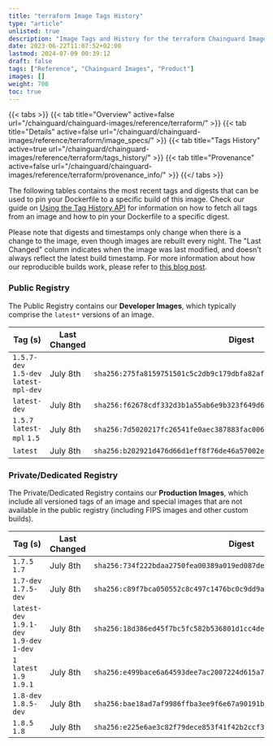 ```yaml
---
title: "terraform Image Tags History"
type: "article"
unlisted: true
description: "Image Tags and History for the terraform Chainguard Image"
date: 2023-06-22T11:07:52+02:00
lastmod: 2024-07-09 00:39:12
draft: false
tags: ["Reference", "Chainguard Images", "Product"]
images: []
weight: 700
toc: true
---
```


{{< tabs >}}
{{< tab title="Overview" active=false url="/chainguard/chainguard-images/reference/terraform/" >}}
{{< tab title="Details" active=false url="/chainguard/chainguard-images/reference/terraform/image_specs/" >}}
{{< tab title="Tags History" active=true url="/chainguard/chainguard-images/reference/terraform/tags_history/" >}}
{{< tab title="Provenance" active=false url="/chainguard/chainguard-images/reference/terraform/provenance_info/" >}}
{{</ tabs >}}

The following tables contains the most recent tags and digests that can be used to pin your Dockerfile to a specific build of this image. Check our guide on [Using the Tag History API](/chainguard/chainguard-images/using-the-tag-history-api/) for information on how to fetch all tags from an image and how to pin your Dockerfile to a specific digest.

Please note that digests and timestamps only change when there is a change to the image, even though images are rebuilt every night. The "Last Changed" column indicates when the image was last modified, and doesn't always reflect the latest build timestamp. For more information about how our reproducible builds work, please refer to [this blog post](https://www.chainguard.dev/unchained/reproducing-chainguards-reproducible-image-builds).

### Public Registry
The Public Registry contains our **Developer Images**, which typically comprise the `latest*` versions of an image.

| Tag (s)                                 | Last Changed | Digest                                                                    |
|-----------------------------------------|--------------|---------------------------------------------------------------------------|
|  `1.5.7-dev` `1.5-dev` `latest-mpl-dev` | July 8th     | `sha256:275fa8159751501c5c2db9c179dbfa82aff0248f447ce7419dac0e1b3965d023` |
|  `latest-dev`                           | July 8th     | `sha256:f62678cdf332d3b1a55ab6e9b323f649d656ac19ca36d7c2fb3e4e6cb7dfa985` |
|  `1.5.7` `latest-mpl` `1.5`             | July 8th     | `sha256:7d5020217fc26541fe0aec387883fac0066af1b6378710d5c83f920ca3a2b011` |
|  `latest`                               | July 8th     | `sha256:b202921d476d66d1eff8f76de46a57002e38a3af4abeb5544a40fc2dd101da84` |


### Private/Dedicated Registry
The Private/Dedicated Registry contains our **Production Images**, which include all versioned tags of an image and special images that are not available in the public registry (including FIPS images and other custom builds).

| Tag (s)                                     | Last Changed | Digest                                                                    |
|---------------------------------------------|--------------|---------------------------------------------------------------------------|
|  `1.7.5` `1.7`                              | July 8th     | `sha256:734f222bdaa2750fea00389a019ed087deb793b068935cbe1d4061b3869c5e93` |
|  `1.7-dev` `1.7.5-dev`                      | July 8th     | `sha256:c89f7bca050552c8c497c1476bc0c9dd9a8129686ebe75944024e4991600bf51` |
|  `latest-dev` `1.9.1-dev` `1.9-dev` `1-dev` | July 8th     | `sha256:18d386ed45f7bc5fc582b536801d1cc4de6cbb92d35bd478fd20bd0c312eaf47` |
|  `1` `latest` `1.9` `1.9.1`                 | July 8th     | `sha256:e499bace6a64593dee7ac2007224d615a7ea1b22bb20ae7eca59661beed5adb5` |
|  `1.8-dev` `1.8.5-dev`                      | July 8th     | `sha256:bae18ad7af9986ffba3ee9f6e67a90191bed220b770e70d60792ce3151edcc97` |
|  `1.8.5` `1.8`                              | July 8th     | `sha256:e225e6ae3c82f79dece853f41f42b2ccf3ff7407394fc0631f79c432a7688d91` |

